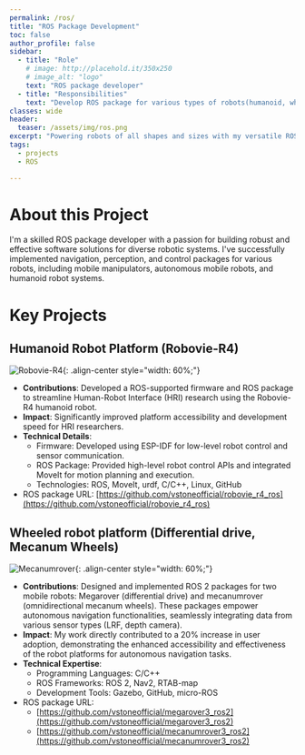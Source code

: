 ```yaml
---
permalink: /ros/
title: "ROS Package Development"
toc: false
author_profile: false
sidebar:
  - title: "Role"
    # image: http://placehold.it/350x250
    # image_alt: "logo"
    text: "ROS package developer"
  - title: "Responsibilities"
    text: "Develop ROS package for various types of robots(humanoid, wheel-robot, robotic arm)"
classes: wide
header:
  teaser: /assets/img/ros.png
excerpt: "Powering robots of all shapes and sizes with my versatile ROS toolkit."
tags:
  - projects
  - ROS

---
```



# About this Project
I'm a skilled ROS package developer with a passion for building robust and effective software solutions for diverse robotic systems. I've successfully implemented navigation, perception, and control packages for various robots, including mobile manipulators, autonomous mobile robots, and humanoid robot systems.

# Key Projects

## Humanoid Robot Platform (Robovie-R4)

![Robovie-R4](https://robots.ros.org/assets/img/robots/robovie-r4/image.png){: .align-center style="width: 60%;"}

- **Contributions**: Developed a ROS-supported firmware and ROS package to streamline Human-Robot Interface (HRI) research using the Robovie-R4 humanoid robot.
- **Impact**: Significantly improved platform accessibility and development speed for HRI researchers.
- **Technical Details**:
  - Firmware: Developed using ESP-IDF for low-level robot control and sensor communication.
  - ROS Package: Provided high-level robot control APIs and integrated MoveIt for motion planning and execution.
  - Technologies: ROS, MoveIt, urdf, C/C++, Linux, GitHub
- ROS package URL: [https://github.com/vstoneofficial/robovie_r4_ros](https://github.com/vstoneofficial/robovie_r4_ros)

## Wheeled robot platform (Differential drive, Mecanum Wheels)

![Mecanumrover](https://robots.ros.org/assets/img/robots/mecanumrover-ver.3.0/image.png){: .align-center style="width: 60%;"}
- **Contributions**: Designed and implemented ROS 2 packages for two mobile robots: Megarover (differential drive) and mecanumrover (omnidirectional mecanum wheels). These packages empower autonomous navigation functionalities, seamlessly integrating data from various sensor types (LRF, depth camera).
- **Impact**: My work directly contributed to a 20% increase in user adoption, demonstrating the enhanced accessibility and effectiveness of the robot platforms for autonomous navigation tasks.
- **Technical Expertise**:
  - Programming Languages: C/C++
  - ROS Frameworks: ROS 2, Nav2, RTAB-map
  - Development Tools: Gazebo, GitHub, micro-ROS
- ROS package URL: 
  - [https://github.com/vstoneofficial/megarover3_ros2](https://github.com/vstoneofficial/megarover3_ros2)
  - [https://github.com/vstoneofficial/mecanumrover3_ros2](https://github.com/vstoneofficial/mecanumrover3_ros2)

